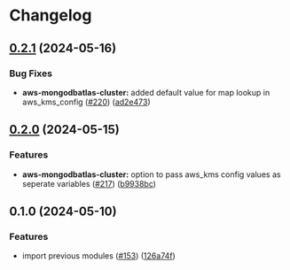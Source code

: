 # Changelog

## [0.2.1](https://github.com/kloia/platform-modules/compare/aws-mongodbatlas-cluster-v0.2.0...aws-mongodbatlas-cluster-v0.2.1) (2024-05-16)


### Bug Fixes

* **aws-mongodbatlas-cluster:** added default value for map lookup in aws_kms_config ([#220](https://github.com/kloia/platform-modules/issues/220)) ([ad2e473](https://github.com/kloia/platform-modules/commit/ad2e4734097093e27c8af76c49cc0f4520981cc9))

## [0.2.0](https://github.com/kloia/platform-modules/compare/aws-mongodbatlas-cluster-v0.1.0...aws-mongodbatlas-cluster-v0.2.0) (2024-05-15)


### Features

* **aws-mongodbatlas-cluster:** option to pass aws_kms config values as seperate variables ([#217](https://github.com/kloia/platform-modules/issues/217)) ([b9938bc](https://github.com/kloia/platform-modules/commit/b9938bc9253f6eb4e1e74a771b0f03f360b0c81b))

## 0.1.0 (2024-05-10)


### Features

* import previous modules ([#153](https://github.com/kloia/platform-modules/issues/153)) ([126a74f](https://github.com/kloia/platform-modules/commit/126a74f8430ca971e61740f72de776dee210bb55))
